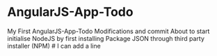 # AngularJS-App-Todo
My First AngularJS-App-Todo Modifications and commit
About to start initialise NodeJS by first installing Package JSON through third party installer (NPM)
#   I   c a n   a d d   a   l i n e    
 